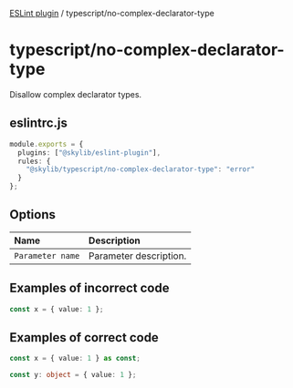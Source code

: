 [ESLint plugin](index.md) / typescript/no-complex-declarator-type

# typescript/no-complex-declarator-type

Disallow complex declarator types.

## eslintrc.js

```ts
module.exports = {
  plugins: ["@skylib/eslint-plugin"],
  rules: {
    "@skylib/typescript/no-complex-declarator-type": "error"
  }
};
```

## Options

| Name | Description |
| :------ | :------ |
| `Parameter name` | Parameter description. |


## Examples of incorrect code

```ts
const x = { value: 1 };
```

## Examples of correct code

```ts
const x = { value: 1 } as const;

const y: object = { value: 1 };
```
